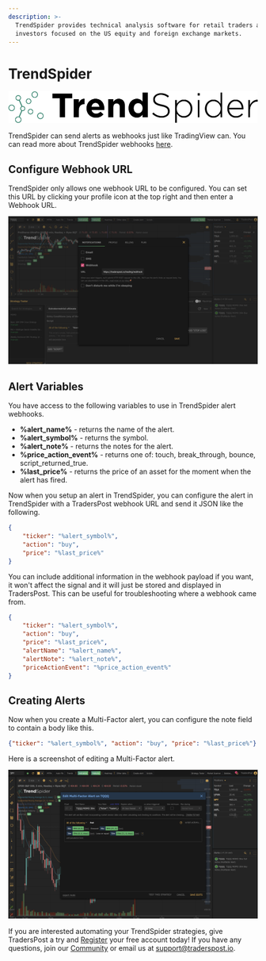 ```yaml
---
description: >-
  TrendSpider provides technical analysis software for retail traders and
  investors focused on the US equity and foreign exchange markets.
---
```


# TrendSpider

![](.gitbook/assets/TrendSpider.png)

TrendSpider can send alerts as webhooks just like TradingView can. You can read more about TrendSpider webhooks [here](https://help.trendspider.com/kb/alerts/webhooks).

## Configure Webhook URL

TrendSpider only allows one webhook URL to be configured. You can set this URL by clicking your profile icon at the top right and then enter a Webhook URL.

![Set your TrendSpider Webhook URL](<.gitbook/assets/Set TrendSpider Webhook URL>)

## Alert Variables

You have access to the following variables to use in TrendSpider alert webhooks.&#x20;

* **%alert\_name%** - returns the name of the alert.
* **%alert\_symbol%** - returns the symbol.
* **%alert\_note%** - returns the notes for the alert.
* **%price\_action\_event%** - returns one of: touch, break\_through, bounce, script\_returned\_true.
* **%last\_price%** - returns the price of an asset for the moment when the alert has fired.

Now when you setup an alert in TrendSpider, you can configure the alert in TrendSpider with a TradersPost webhook URL and send it JSON like the following.

```json
{
    "ticker": "%alert_symbol%",
    "action": "buy",
    "price": "%last_price%"
}
```

You can include additional information in the webhook payload if you want, it won't affect the signal and it will just be stored and displayed in TradersPost. This can be useful for troubleshooting where a webhook came from.

```json
{
    "ticker": "%alert_symbol%",
    "action": "buy",
    "price": "%last_price%",
    "alertName": "%alert_name%",
    "alertNote": "%alert_note%",
    "priceActionEvent": "%price_action_event%"
}
```

## Creating Alerts

Now when you create a Multi-Factor alert, you can configure the note field to contain a body like this.

```json
{"ticker": "%alert_symbol%", "action": "buy", "price": "%last_price%"}
```

Here is a screenshot of editing a Multi-Factor alert.

![Edit Multi-Factor TrendSpider alert.](<.gitbook/assets/Edit TrendSpider Multi-Factor Alert>)

If you are interested automating your TrendSpider strategies, give TradersPost a try and [Register](https://traderspost.io/register) your free account today! If you have any questions, join our [Community](https://traderspost.io/community) or email us at [support@traderspost.io](mailto:support@traderspost.io).
